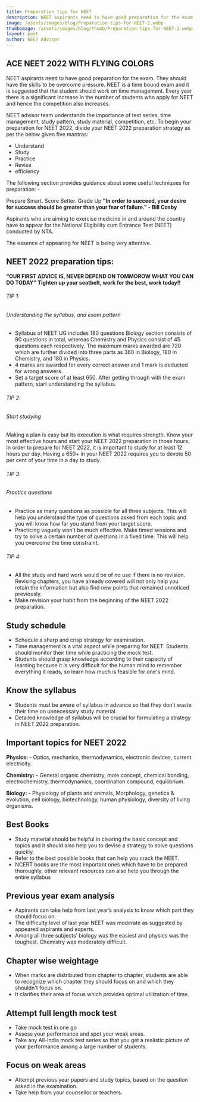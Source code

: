 ```yaml
---
title: Preparation tips for NEET 
description: NEET aspirants need to have good preparation for the exam. They should have the skills to be overcome pressure.NEET is a time bound exam and it is suggested that the student should work on time management. Every year there is a significant increase in the number of students who apply for NEET and hence the competition also increases.
image: /assets/images/blog/Preparation-tips-for-NEET-2.webp
thumbimage: /assets/images/blog/thumb/Preparation-tips-for-NEET-2.webp
layout: post
author: NEET Advisor
---
```

## ACE NEET 2022 WITH FLYING COLORS
NEET aspirants need to have good preparation for the exam. They should have the skills to be overcome pressure.
NEET is a time bound exam and it is suggested that the student should work on time management.
Every year there is a significant increase in the number of students who apply for NEET and hence the competition also increases.

NEET advisor team understands the importance of test series, time management, study pattern, study material, competition, etc. 
To begin your preparation for NEET 2022, divide your NEET 2022 preparation strategy as per the below given five mantras:
- Understand
- Study
- Practice
- Revise
- efficiency

The following section provides guidance about some useful techniques for preparation: -

Prepare Smart. Score Better. Grade Up
**"In order to succeed, your desire for success should be greater than your fear of failure." - Bill Cosby**

Aspirants who are aiming to exercise medicine in and around the country have to appear for the National Eligibility cum Entrance Test (NEET) conducted by NTA.

The essence of appearing for NEET is being very attentive.


## NEET 2022 preparation tips:
**“OUR FIRST ADVICE IS, NEVER DEPEND ON TOMMOROW WHAT YOU CAN DO TODAY”**
**Tighten up your seatbelt, work for the best, work today!!**

###### TIP 1:
###### Understanding the syllabus, and exam pattern
- Syllabus of NEET UG includes 180 questions
 	Biology section consists of 90 questions in total, whereas Chemistry and Physics consist of 45 questions each respectively. The maximum marks awarded are 720 which are further divided into three parts as 360 in Biology, 180 in Chemistry, and 180 in Physics.
- 4 marks are awarded for every correct answer and 1 mark is deducted for wrong answers.
- Set a target score of at least 650. After getting through with the exam pattern, start understanding the syllabus.

###### TIP 2:
###### Start studying
Making a plan is easy but its execution is what requires strength. Know your most effective hours and start your NEET 2022 preparation in those hours. In order to prepare for NEET 2022, it is important to study for at least 12 hours per day. Having a 650+ in your NEET 2022 requires you to devote 50 per cent of your time in a day to study.

###### TIP 3:
###### Practice questions
- Practice as many questions as possible for all three subjects. This will help you understand the type of questions asked from each topic and you will know how far you stand from your target score.
- Practicing vaguely won’t be much effective. Make timed sessions and try to solve a certain number of questions in a fixed time. This will help you overcome the time constraint.

###### TIP 4:
- All the study and hard work would be of no use if there is no revision. Revising chapters, you have already covered will not only help you retain the information but also find new points that remained unnoticed previously.
- Make revision your habit from the beginning of the NEET 2022 preparation.

## Study schedule
- Schedule a sharp and crisp strategy for examination.
- Time management is a vital aspect while preparing for NEET. Students should monitor their time while practicing the mock test.
- Students should grasp knowledge according to their capacity of learning because it is very difficult for the human mind to remember everything it reads, so learn how much is feasible for one's mind.

## Know the syllabus
- Students must be aware of syllabus in advance so that they don’t waste their time on unnecessary study material.
- Detailed knowledge of syllabus will be crucial for formulating a strategy in NEET 2022 preparation.

## Important topics for NEET 2022
**Physics: -** Optics, mechanics, thermodynamics, electronic devices, current electricity.

**Chemistry: -** General organic chemistry, mole concept, chemical bonding, electrochemistry, thermodynamics, coordination compound, equilibrium.

**Biology: -** Physiology of plants and animals, Morphology, genetics & evolution, cell biology, biotechnology, human physiology, diversity of living organisms.

## Best Books
- Study material should be helpful in clearing the basic concept and topics and it should also help you to devise a strategy to solve questions quickly.
- Refer to the best possible books that can help you crack the NEET. 
- NCERT books are the most important ones which have to be prepared thoroughly, other relevant resources can also help you through the entire syllabus

## Previous year exam analysis
- Aspirants can take help from last year’s analysis to know which part they should focus on.
- The difficulty level of last year NEET was moderate as suggested by appeared aspirants and experts.
- Among all three subjects’ biology was the easiest and physics was the toughest. Chemistry was moderately difficult.

## Chapter wise weightage
- When marks are distributed from chapter to chapter, students are able to recognize which chapter they should focus on and which they shouldn't focus on.
- It clarifies their area of focus which provides optimal utilization of time.

## Attempt full length mock test
- Take mock test in one go
- Assess your performance and spot your weak areas.
- Take any All-India mock test series so that you get a realistic picture of your performance among a large number of students.

## Focus on weak areas
- Attempt previous year papers and study topics, based on the question asked in the examination.
- Take help from your counsellor or teachers.

